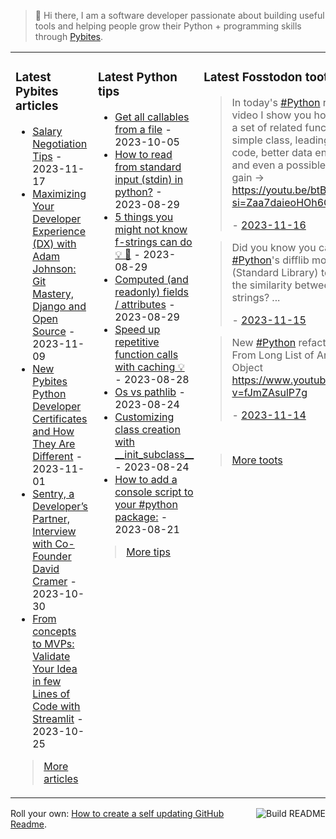 > 👋 Hi there, I am a software developer passionate about building useful tools and helping people grow their Python + programming skills through <a href="https://pybit.es" target="_blank">Pybites</a>.

<table><tr><td valign="top" width="33%">

### Latest Pybites articles

<ul>

  <li><a href="https://pybit.es/articles/salary-negotiation-tips/" target="_blank">Salary Negotiation Tips</a> - 2023-11-17</li>

  <li><a href="https://pybit.es/articles/maximizing-your-dx-with-adam-johnson/" target="_blank">Maximizing Your Developer Experience (DX) with Adam Johnson: Git Mastery, Django and Open Source</a> - 2023-11-09</li>

  <li><a href="https://pybit.es/articles/new-pybites-python-developer-certificates-and-how-they-are-different/" target="_blank">New Pybites Python Developer Certificates and How They Are Different</a> - 2023-11-01</li>

  <li><a href="https://pybit.es/articles/sentry-a-developers-partner-interview-with-co-founder-david-cramer/" target="_blank">Sentry, a Developer’s Partner, Interview with Co-Founder David Cramer</a> - 2023-10-30</li>

  <li><a href="https://pybit.es/articles/from-concepts-to-mvps-validate-your-idea-in-few-lines-of-code-with-streamlit/" target="_blank">From concepts to MVPs: Validate Your Idea in few Lines of Code with Streamlit</a> - 2023-10-25</li>

</ul>

> <a href="https://pybit.es/articles/" target="_blank">More articles</a>


</td><td valign="top" width="34%">

### Latest Python tips

<ul>

  <li><a href="https://github.com/bbelderbos/bobcodesit/blob/main/notes/20231005125327.md" target="_blank">Get all callables from a file</a> - 2023-10-05</li>

  <li><a href="https://github.com/bbelderbos/bobcodesit/blob/main/notes/20230829192509.md" target="_blank">How to read from standard input (stdin) in python?</a> - 2023-08-29</li>

  <li><a href="https://github.com/bbelderbos/bobcodesit/blob/main/notes/20230829122531.md" target="_blank">5 things you might not know f-strings can do 💡 🧵</a> - 2023-08-29</li>

  <li><a href="https://github.com/bbelderbos/bobcodesit/blob/main/notes/20230829122437.md" target="_blank">Computed (and readonly) fields / attributes</a> - 2023-08-29</li>

  <li><a href="https://github.com/bbelderbos/bobcodesit/blob/main/notes/20230828204211.md" target="_blank">Speed up repetitive function calls with caching 💡</a> - 2023-08-28</li>

  <li><a href="https://github.com/bbelderbos/bobcodesit/blob/main/notes/20230824175324.md" target="_blank">Os vs pathlib</a> - 2023-08-24</li>

  <li><a href="https://github.com/bbelderbos/bobcodesit/blob/main/notes/20230824103843.md" target="_blank">Customizing class creation with __init_subclass__</a> - 2023-08-24</li>

  <li><a href="https://github.com/bbelderbos/bobcodesit/blob/main/notes/20230821155645.md" target="_blank">How to add a console script to your #python package:</a> - 2023-08-21</li>

</ul>

> <a href="https://github.com/bbelderbos/bobcodesit" target="_blank">More tips</a>


</td><td valign="top" width="33%">

### Latest Fosstodon toots


  <blockquote>
  <p>In today's <a class="mention hashtag" href="https://fosstodon.org/tags/Python" rel="tag">#<span>Python</span></a> refactoring video I show you how to go from a set of related functions to a simple class, leading to cleaner code, better data encapsulation and even a possible efficiency gain -&gt; <a href="https://youtu.be/btBFH5GKd-k?si=Zaa7daieoHOh6G3V" rel="nofollow noopener noreferrer" target="_blank"><span class="invisible">https://</span><span class="ellipsis">youtu.be/btBFH5GKd-k?si=Zaa7da</span><span class="invisible">ieoHOh6G3V</span></a></p>
  - <a href="https://fosstodon.org/@bbelderbos/111419277440785545" target="_blank">2023-11-16</a>
  </blockquote>

  <blockquote>
  <p>Did you know you can use <a class="mention hashtag" href="https://fosstodon.org/tags/Python" rel="tag">#<span>Python</span></a>'s difflib module (Standard Library) to calculate the similarity between two strings?  ...</p>
  - <a href="https://fosstodon.org/@bbelderbos/111413995638424155" target="_blank">2023-11-15</a>
  </blockquote>

  <blockquote>
  <p>New <a class="mention hashtag" href="https://fosstodon.org/tags/Python" rel="tag">#<span>Python</span></a> refactoring video: From Long List of Arguments to Object<br /><a href="https://www.youtube.com/watch?v=fJmZAsulP7g" rel="nofollow noopener noreferrer" target="_blank"><span class="invisible">https://www.</span><span class="ellipsis">youtube.com/watch?v=fJmZAsulP7</span><span class="invisible">g</span></a></p>
  - <a href="https://fosstodon.org/@bbelderbos/111409666918669559" target="_blank">2023-11-14</a>
  </blockquote>


<br>

> <a href="https://fosstodon.org/@bbelderbos" target="_blank">More toots</a>


</td></tr></table>

<a href="https://github.com/bbelderbos/bbelderbos/actions" target="_blank"><img src="https://github.com/bbelderbos/bbelderbos/workflows/Daily%20Update/badge.svg" align="right" alt="Build README"></a>Roll your own: <a href="https://pybit.es/articles/how-to-create-a-self-updating-github-readme/" target="_blank">How to create a self updating GitHub Readme</a>.